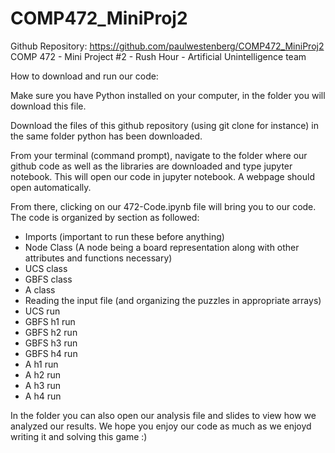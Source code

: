 # COMP472_MiniProj2

Github Repository: https://github.com/paulwestenberg/COMP472_MiniProj2
COMP 472 - Mini Project #2 - Rush Hour - Artificial Unintelligence team

How to download and run our code:

Make sure you have Python installed on your computer, in the folder you will download this file.

Download the files of this github repository (using git clone for instance) in the same folder python has been downloaded.

From your terminal (command prompt), navigate to the folder where our github code as well as the libraries are downloaded and type jupyter notebook. This will open our code in jupyter notebook. A webpage should open automatically.

From there, clicking on our 472-Code.ipynb file will bring you to our code. The code is organized by section as followed:
- Imports (important to run these before anything)
- Node Class (A node being a board representation along with other attributes and functions necessary)
- UCS class
- GBFS class
- A class
- Reading the input file (and organizing the puzzles in appropriate arrays)
- UCS run 
- GBFS h1 run
- GBFS h2 run
- GBFS h3 run
- GBFS h4 run
- A h1 run
- A h2 run
- A h3 run
- A h4 run

In the folder you can also open our analysis file and slides to view how we analyzed our results.
We hope you enjoy our code as much as we enjoyd writing it and solving this game :)
